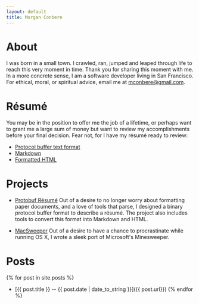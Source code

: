 ```yaml
---
layout: default
title: Morgan Conbere
---
```


About
=====

I was born in a small town. I crawled, ran, jumped and leaped through life to
reach this very moment in time. Thank you for sharing this moment with me. In
a more concrete sense, I am a software developer living in San Francisco. For
ethical, moral, or spiritual advice, email me at
[mconbere@gmail.com](mailto:mconbere@gmail.com).

Résumé
======

You may be in the position to offer me the job of a lifetime, or perhaps want to
grant me a large sum of money but want to review my accomplishments before your
final decision. Fear not, for I have my résumé ready to review:
* [Protocol buffer text format](http://morgan.conbere.org/resume/mconbere.ptxt)
* [Markdown](http://protobuf-resume.appspot.com/pb?url=http%3A%2F%2Fmorgan.conbere.org%2Fresume%2Fmconbere.ptxt)
* [Formatted HTML](http://protobuf-resume.appspot.com/?url=http%3A%2F%2Fmorgan.conbere.org%2Fresume%2Fmconbere.ptxt)

Projects
========

* [Protobuf Résumé](http://github.com/mconbere/resume) Out of a desire to no
  longer worry about formatting paper documents, and a love of tools that parse,
  I designed a binary protocol buffer format to describe a résumé. The project
  also includes tools to convert this format into Markdown and HTML.

* [MacSweeper](http://code.google.com/p/macsweeper) Out of a desire to have a
  chance to procrastinate while running OS X, I wrote a sleek port of
  Microsoft's Minesweeper.

Posts
=====

{% for post in site.posts %}
* [{{ post.title }} -- {{ post.date | date_to_string }}]({{ post.url}})
{% endfor %}
